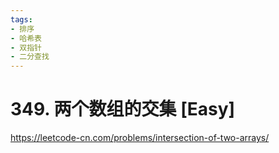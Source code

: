 ```yaml
---
tags:
- 排序
- 哈希表
- 双指针
- 二分查找
---
```


# 349. 两个数组的交集 [Easy]

<https://leetcode-cn.com/problems/intersection-of-two-arrays/>
